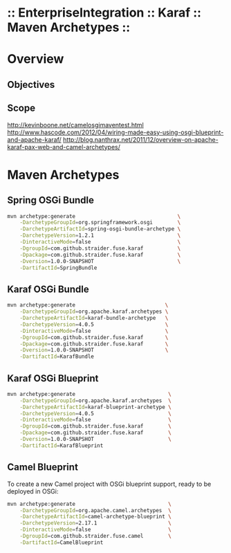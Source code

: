 :: EnterpriseIntegration :: Karaf :: Maven Archetypes ::
========================================================

# Overview

## Objectives

## Scope

http://kevinboone.net/camelosgimaventest.html
http://www.hascode.com/2012/04/wiring-made-easy-using-osgi-blueprint-and-apache-karaf/
http://blog.nanthrax.net/2011/12/overview-on-apache-karaf-pax-web-and-camel-archetypes/

# Maven Archetypes

## Spring OSGi Bundle

```sh
mvn archetype:generate                                 \
    -DarchetypeGroupId=org.springframework.osgi        \
    -DarchetypeArtifactId=spring-osgi-bundle-archetype \
    -DarchetypeVersion=1.2.1                           \
    -DinteractiveMode=false                            \
    -DgroupId=com.github.straider.fuse.karaf           \
    -Dpackage=com.github.straider.fuse.karaf           \
    -Dversion=1.0.0-SNAPSHOT                           \
    -DartifactId=SpringBundle
```

## Karaf OSGi Bundle

```sh
mvn archetype:generate                             \
    -DarchetypeGroupId=org.apache.karaf.archetypes \
    -DarchetypeArtifactId=karaf-bundle-archetype   \
    -DarchetypeVersion=4.0.5                       \
    -DinteractiveMode=false                        \
    -DgroupId=com.github.straider.fuse.karaf       \
    -Dpackage=com.github.straider.fuse.karaf       \
    -Dversion=1.0.0-SNAPSHOT                       \
    -DartifactId=KarafBundle
```

## Karaf OSGi Blueprint

```sh
mvn archetype:generate                              \
    -DarchetypeGroupId=org.apache.karaf.archetypes  \
    -DarchetypeArtifactId=karaf-blueprint-archetype \
    -DarchetypeVersion=4.0.5                        \
    -DinteractiveMode=false                         \
    -DgroupId=com.github.straider.fuse.karaf        \
    -Dpackage=com.github.straider.fuse.karaf        \
    -Dversion=1.0.0-SNAPSHOT                        \
    -DartifactId=KarafBlueprint
```

## Camel Blueprint

To create a new Camel project with OSGi blueprint support, ready to be deployed in OSGi:

```sh
mvn archetype:generate                              \
    -DarchetypeGroupId=org.apache.camel.archetypes  \
    -DarchetypeArtifactId=camel-archetype-blueprint \
    -DarchetypeVersion=2.17.1                       \
    -DinteractiveMode=false                         \
    -DgroupId=com.github.straider.fuse.camel        \
    -DartifactId=CamelBlueprint
```
